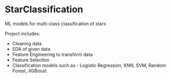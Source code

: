 # StarClassification
ML models for multi-class classification of stars

Project includes:
  - Cleaning data
  - EDA of given data
  - Feature Engineering to transform data 
  - Feature Selection
  - Classification models such as - Logistic Regression, KNN, SVM, Random Forest, XGBoost
  
